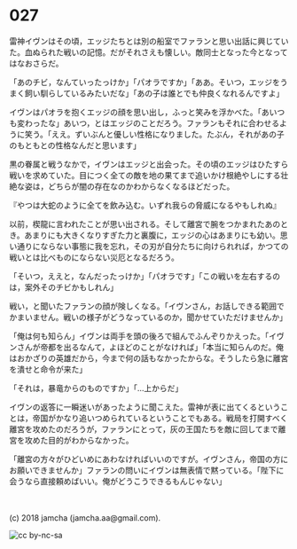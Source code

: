# 027

雷神イヴンはその頃，エッジたちとは別の船室でファランと思い出話に興じていた。血ぬられた戦いの記憶。だがそれさえも懐しい。敵同士となった今となってはなおさらだ。  

「あのチビ，なんていったっけか」「パオラですか」「ああ。そいつ，エッジをうまく飼い馴らしているみたいだな」「あの子は誰とでも仲良くなれるんですよ」  

イヴンはパオラを抱くエッジの顔を思い出し，ふっと笑みを浮かべた。「あいつも変わったな」あいつ，とはエッジのことだろう。ファランもそれに合わせるように笑う。「ええ。ずいぶんと優しい性格になりました。たぶん，それがあの子のもともとの性格なんだと思います」  

黒の眷属と戦うなかで，イヴンはエッジと出会った。その頃のエッジはひたすら戦いを求めていた。目につく全ての敵を地の果てまで追いかけ根絶やしにする壮絶な姿は，どちらが闇の存在なのかわからなくなるほどだった。  

『やつは大蛇のように全てを飲み込む。いずれ我らの脅威になるやもしれぬ』  

以前，楔龍に言われたことが思い出される。そして離宮で腕をつかまれたあのとき。あまりにも大きくなりすぎた力と裏腹に，エッジの心はあまりにも幼い。思い通りにならない事態に我を忘れ，その刃が自分たちに向けられれば，かつての戦いとは比べものにならない災厄となるだろう。  

「そいつ，ええと，なんだったっけか」「パオラです」「この戦いを左右するのは，案外そのチビかもしれん」  

戦い，と聞いたファランの顔が険しくなる。「イヴンさん，お話しできる範囲でかまいません。戦いの様子がどうなっているのか，聞かせていただけませんか」  

「俺は何も知らん」イヴンは両手を頭の後ろで組んでふんぞりかえった。「イヴンさんが帝都を出るなんて，よほどのことがなければ」「本当に知らんのだ。俺はおかざりの英雄だから，今まで何の話もなかったからな。そうしたら急に離宮を潰せと命令が来た」  

「それは，暴竜からのものですか」「…上からだ」  

イヴンの返答に一瞬迷いがあったように聞こえた。雷神が表に出てくるということは，帝国がかなり追いつめられているということでもある。戦局を打開すべく離宮を攻めたのだろうが，ファランにとって，灰の王国たちを敵に回してまで離宮を攻めた目的がわからなかった。  

「離宮の方々がひどいめにあわなければいいのですが。イヴンさん，帝国の方にお願いできませんか」ファランの問いにイヴンは無表情で黙っている。「陛下に会うなら直接頼めばいい。俺がどうこうできるもんじゃない」  

<br>  
<br>  
(c) 2018 jamcha (jamcha.aa@gmail.com).  

![cc by-nc-sa](http://i.creativecommons.org/l/by-nc-sa/4.0/88x31.png)